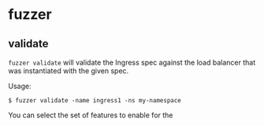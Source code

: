 # fuzzer

## validate

`fuzzer validate` will validate the Ingress spec against the load balancer that
was instantiated with the given spec.

Usage:

```
$ fuzzer validate -name ingress1 -ns my-namespace
```

You can select the set of features to enable for the